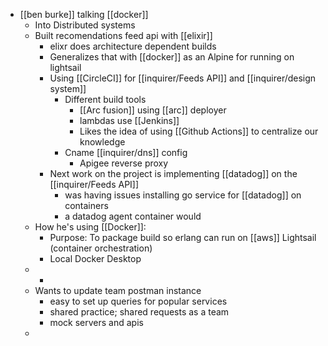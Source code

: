 - [[ben burke]] talking [[docker]]
	- Into Distributed systems
	- Built recomendations feed api with [[elixir]]
		- elixr does architecture dependent builds
		- Generalizes that with [[docker]] as an Alpine for running on lightsail
		- Using [[CircleCI]] for [[inquirer/Feeds API]] and [[inquirer/design system]]
			- Different build tools
				- [[Arc fusion]] using [[arc]] deployer
				- lambdas use [[Jenkins]]
				- Likes the idea of using [[Github Actions]] to centralize our knowledge
			- Cname [[inquirer/dns]] config
				- Apigee reverse proxy
		- Next work on the project is implementing [[datadog]] on the [[inquirer/Feeds API]]
			- was having issues installing go service for [[datadog]] on containers
			- a datadog agent container would
	- How he's using [[Docker]]:
		- Purpose: To package build so erlang can run on [[aws]] Lightsail (container orchestration)
		- Local Docker Desktop
	-
		-
	- Wants to update team postman instance
		- easy to set up queries for popular services
		- shared practice; shared requests as a team
		- mock servers and apis
	-